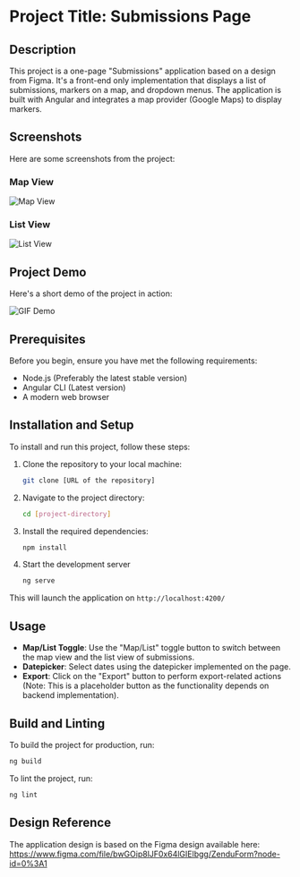# Project Title: Submissions Page

## Description
This project is a one-page "Submissions" application based on a design from Figma. It's a front-end only implementation that displays a list of submissions, markers on a map, and dropdown menus. The application is built with Angular and integrates a map provider (Google Maps) to display markers.

## Screenshots

Here are some screenshots from the project:
### Map View
![Map View](https://i.imgur.com/9bK7Pzd.jpeg)

### List View
![List View](https://i.imgur.com/4rOFZYM.png)

## Project Demo

Here's a short demo of the project in action:

![GIF Demo](src/assets/demo.gif)

## Prerequisites
Before you begin, ensure you have met the following requirements:
- Node.js (Preferably the latest stable version)
- Angular CLI (Latest version)
- A modern web browser

## Installation and Setup
To install and run this project, follow these steps:
1. Clone the repository to your local machine:
   ```sh
   git clone [URL of the repository]

2. Navigate to the project directory:
   ```sh
   cd [project-directory]

3. Install the required dependencies:
   ```sh
   npm install

4. Start the development server
   ```sh
   ng serve
This will launch the application on `http://localhost:4200/`


## Usage
- **Map/List Toggle**: Use the "Map/List" toggle button to switch between the map view and the list view of submissions.
- **Datepicker**: Select dates using the datepicker implemented on the page.
- **Export**: Click on the "Export" button to perform export-related actions (Note: This is a placeholder button as the functionality depends on backend implementation).

## Build and Linting
To build the project for production, run:
```sh
ng build
```
To lint the project, run:
```sh
ng lint
```

## Design Reference
The application design is based on the Figma design available here:
https://www.figma.com/file/bwGOip8lJF0x64lGIElbgg/ZenduForm?node-id=0%3A1

